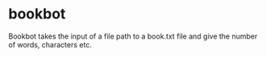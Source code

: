 # bookbot

Bookbot takes the input of a file path to a book.txt file
and give the number of words, characters etc.
